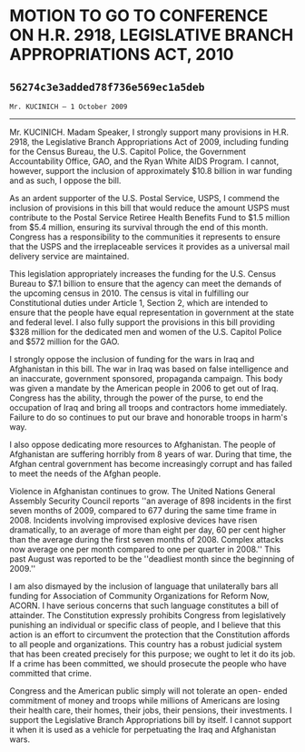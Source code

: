 # MOTION TO GO TO CONFERENCE ON H.R. 2918, LEGISLATIVE BRANCH  APPROPRIATIONS ACT, 2010
## `56274c3e3added78f736e569ec1a5deb`
`Mr. KUCINICH — 1 October 2009`

---


Mr. KUCINICH. Madam Speaker, I strongly support many provisions in 
H.R. 2918, the Legislative Branch Appropriations Act of 2009, including 
funding for the Census Bureau, the U.S. Capitol Police, the Government 
Accountability Office, GAO, and the Ryan White AIDS Program. I cannot, 
however, support the inclusion of approximately $10.8 billion in war 
funding and as such, I oppose the bill.

As an ardent supporter of the U.S. Postal Service, USPS, I commend 
the inclusion of provisions in this bill that would reduce the amount 
USPS must contribute to the Postal Service Retiree Health Benefits Fund 
to $1.5 million from $5.4 million, ensuring its survival through the 
end of this month. Congress has a responsibility to the communities it 
represents to ensure that the USPS and the irreplaceable services it 
provides as a universal mail delivery service are maintained.

This legislation appropriately increases the funding for the U.S. 
Census Bureau to $7.1 billion to ensure that the agency can meet the 
demands of the upcoming census in 2010. The census is vital in 
fulfilling our Constitutional duties under Article 1, Section 2, which 
are intended to ensure that the people have equal representation in 
government at the state and federal level. I also fully support the 
provisions in this bill providing $328 million for the dedicated men 
and women of the U.S. Capitol Police and $572 million for the GAO.

I strongly oppose the inclusion of funding for the wars in Iraq and 
Afghanistan in this bill. The war in Iraq was based on false 
intelligence and an inaccurate, government sponsored, propaganda 
campaign. This body was given a mandate by the American people in 2006 
to get out of Iraq. Congress has the ability, through the power of the 
purse, to end the occupation of Iraq and bring all troops and 
contractors home immediately. Failure to do so continues to put our 
brave and honorable troops in harm's way.

I also oppose dedicating more resources to Afghanistan. The people of 
Afghanistan are suffering horribly from 8 years of war. During that 
time, the Afghan central government has become increasingly corrupt and 
has failed to meet the needs of the Afghan people.

Violence in Afghanistan continues to grow. The United Nations General 
Assembly Security Council reports ''an average of 898 incidents in the 
first seven months of 2009, compared to 677 during the same time frame 
in 2008. Incidents involving improvised explosive devices have risen 
dramatically, to an average of more than eight per day, 60 per cent 
higher than the average during the first seven months of 2008. Complex 
attacks now average one per month compared to one per quarter in 
2008.'' This past August was reported to be the ''deadliest month since 
the beginning of 2009.''

I am also dismayed by the inclusion of language that unilaterally 
bars all funding for Association of Community Organizations for Reform 
Now, ACORN. I have serious concerns that such language constitutes a 
bill of attainder. The Constitution expressly prohibits Congress from 
legislatively punishing an individual or specific class of people, and 
I believe that this action is an effort to circumvent the protection 
that the Constitution affords to all people and organizations. This 
country has a robust judicial system that has been created precisely 
for this purpose; we ought to let it do its job. If a crime has been 
committed, we should prosecute the people who have committed that 
crime.

Congress and the American public simply will not tolerate an open-
ended commitment of money and troops while millions of Americans are 
losing their health care, their homes, their jobs, their pensions, 
their investments. I support the Legislative Branch Appropriations bill 
by itself. I cannot support it when it is used as a vehicle for 
perpetuating the Iraq and Afghanistan wars.
